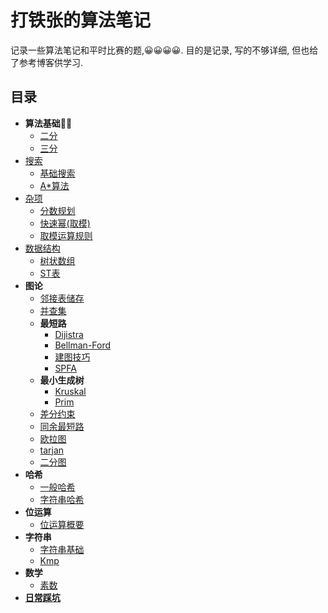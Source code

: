 # 打铁张的算法笔记
记录一些算法笔记和平时比赛的题,😀😀😀😀.
目的是记录, 写的不够详细, 但也给了参考博客供学习.

## 目录
- **算法基础🐱‍👓**
    - [二分](./基础.md#二分_Binary_Search)
    - [三分](./基础.md#三分)
- [搜索](./搜索.md)
    - [基础搜索](./搜索.md#基础搜搜)
    - [A*算法](./搜索.md#A*算法)
- [杂项](./杂项.md)
    - [分数规划](./杂项.md#分数规划)
    - [快速幂(取模)](./杂项.md#快速幂)
    - [取模运算规则](./杂项.md#取模运算规则)
- [数据结构](./数据结构.md)
    - [树状数组](./数据结构.md#树状数组)
    - [ST表](./数据结构/ST表.md)
- **图论**
    - [邻接表储存](./图论.md#邻接表储存)
    - [并查集](./生成树.md#并查集)
    - **最短路**
        - [Dijistra](./最短路.md#Dijkstra)
        - [Bellman-Ford](./最短路.md#Bellman-Ford)
        - [建图技巧](./最短路.md#建图技巧)
        - [SPFA](./最短路.md#SPFA)
    - **最小生成树**
        - [Kruskal](./生成树.md#Kruskal)
        - [Prim](./生成树.md#Prim)
    - [差分约束](./图论/差分约束.md)
    - [同余最短路](./图论/同余最短路.md)
    - [欧拉图](./图论/欧拉图.md)
    - [tarjan](./图论/tarjan.md)
    - [二分图](./图论/二分图.md)
- **哈希**
    - [一般哈希]()
    - [字符串哈希](./字符串.md#字符串哈希)
- **位运算**
    - [位运算概要](./位运算.md#位运算概要)
- **字符串**
    - [字符串基础](./字符串.md#字符串基础)
    - [Kmp](./字符串.md#KMP算法)
- **数学**
    - [素数](./数学.md#素数(质数))
- **[日常踩坑](./日常踩坑记录.md#日常踩坑记录)**